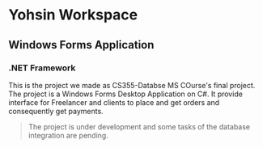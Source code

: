 # Yohsin Workspace
## Windows Forms Application 
### .NET Framework

This is the project we made as CS355-Databse MS COurse's final project. The project is a Windows Forms Desktop Application on C#. It provide interface for Freelancer and clients to place and get orders and consequently get payments. 
> The project is under development and some tasks of the database integration are pending.
